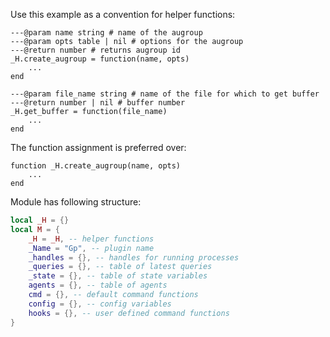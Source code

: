 Use this example as a convention for helper functions:
```
---@param name string # name of the augroup
---@param opts table | nil # options for the augroup
---@return number # returns augroup id
_H.create_augroup = function(name, opts)
	...
end

---@param file_name string # name of the file for which to get buffer
---@return number | nil # buffer number
_H.get_buffer = function(file_name)
    ...
end
```

The function assignment is preferred over:
```
function _H.create_augroup(name, opts)
    ...
end
```

Module has following structure:
```lua
local _H = {}
local M = {
	_H = _H, -- helper functions
	_Name = "Gp", -- plugin name
	_handles = {}, -- handles for running processes
	_queries = {}, -- table of latest queries
	_state = {}, -- table of state variables
	agents = {}, -- table of agents
	cmd = {}, -- default command functions
	config = {}, -- config variables
	hooks = {}, -- user defined command functions
}
```


